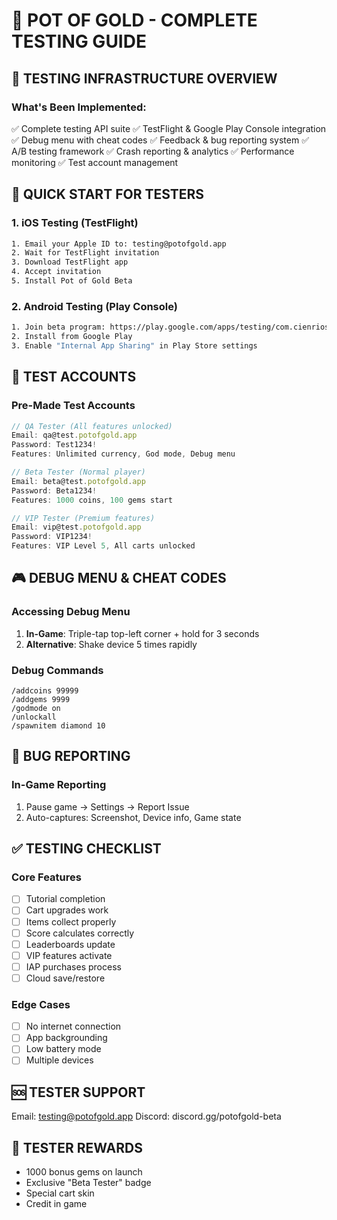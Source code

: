 # 🧪 POT OF GOLD - COMPLETE TESTING GUIDE

## 📱 TESTING INFRASTRUCTURE OVERVIEW

### **What's Been Implemented:**
✅ Complete testing API suite
✅ TestFlight & Google Play Console integration  
✅ Debug menu with cheat codes
✅ Feedback & bug reporting system
✅ A/B testing framework
✅ Crash reporting & analytics
✅ Performance monitoring
✅ Test account management

## 🚀 QUICK START FOR TESTERS

### **1. iOS Testing (TestFlight)**
```bash
1. Email your Apple ID to: testing@potofgold.app
2. Wait for TestFlight invitation
3. Download TestFlight app
4. Accept invitation
5. Install Pot of Gold Beta
```

### **2. Android Testing (Play Console)**
```bash
1. Join beta program: https://play.google.com/apps/testing/com.cienrios.potofgold
2. Install from Google Play
3. Enable "Internal App Sharing" in Play Store settings
```

## 🔑 TEST ACCOUNTS

### **Pre-Made Test Accounts**
```javascript
// QA Tester (All features unlocked)
Email: qa@test.potofgold.app
Password: Test1234!
Features: Unlimited currency, God mode, Debug menu

// Beta Tester (Normal player)
Email: beta@test.potofgold.app  
Password: Beta1234!
Features: 1000 coins, 100 gems start

// VIP Tester (Premium features)
Email: vip@test.potofgold.app
Password: VIP1234!
Features: VIP Level 5, All carts unlocked
```

## 🎮 DEBUG MENU & CHEAT CODES

### **Accessing Debug Menu**
1. **In-Game**: Triple-tap top-left corner + hold for 3 seconds
2. **Alternative**: Shake device 5 times rapidly

### **Debug Commands**
```
/addcoins 99999
/addgems 9999
/godmode on
/unlockall
/spawnitem diamond 10
```

## 📝 BUG REPORTING

### **In-Game Reporting**
1. Pause game → Settings → Report Issue
2. Auto-captures: Screenshot, Device info, Game state

## ✅ TESTING CHECKLIST

### **Core Features**
- [ ] Tutorial completion
- [ ] Cart upgrades work
- [ ] Items collect properly
- [ ] Score calculates correctly
- [ ] Leaderboards update
- [ ] VIP features activate
- [ ] IAP purchases process
- [ ] Cloud save/restore

### **Edge Cases**
- [ ] No internet connection
- [ ] App backgrounding
- [ ] Low battery mode
- [ ] Multiple devices

## 🆘 TESTER SUPPORT

Email: testing@potofgold.app
Discord: discord.gg/potofgold-beta

## 🎁 TESTER REWARDS

- 1000 bonus gems on launch
- Exclusive "Beta Tester" badge
- Special cart skin
- Credit in game
